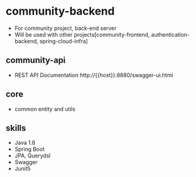 # community-backend
* For community project, back-end server
* Will be used with other projects[community-frontend, authentication-backend, spring-cloud-infra]

## community-api
* REST API Documentation
http://{{host}}:8880/swagger-ui.html

## core
* common entity and utils

## skills
* Java 1.8
* Spring Boot
* JPA, Querydsl
* Swagger
* Junit5
